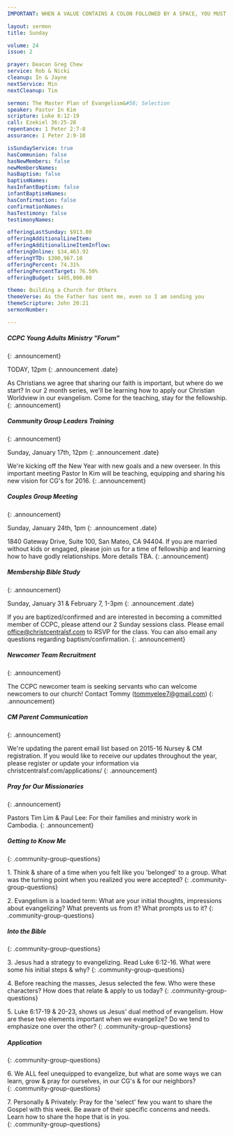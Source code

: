 ```yaml
---
IMPORTANT: WHEN A VALUE CONTAINS A COLON FOLLOWED BY A SPACE, YOU MUST USE &#58;

layout: sermon
title: Sunday

volume: 24
issue: 2

prayer: Deacon Greg Chew
service: Rob & Nicki
cleanup: In & Jayne
nextService: Min
nextCleanup: Tim

sermon: The Master Plan of Evangelism&#58; Selection
speaker: Pastor In Kim
scripture: Luke 6:12-19
call: Ezekiel 36:25-28
repentance: 1 Peter 2:7-8
assurance: 1 Peter 2:9-10

isSundayService: true
hasCommunion: false
hasNewMembers: false
newMembersNames:
hasBaptism: false
baptismNames: 
hasInfantBaptism: false
infantBaptismNames: 
hasConfirmation: false
confirmationNames: 
hasTestimony: false
testimonyNames:

offeringLastSunday: $913.00
offeringAdditionalLineItem: 
offeringAdditionalLineItemInflow: 
offeringOnline: $34,463.92
offeringYTD: $300,967.10
offeringPercent: 74.31%
offeringPercentTarget: 76.50%
offeringBudget: $405,000.00

theme: Building a Church for Others
themeVerse: As the Father has sent me, even so I am sending you
themeScripture: John 20:21
sermonNumber: 

---
```


##### CCPC Young Adults Ministry "Forum"
{: .announcement}

TODAY, 12pm 
{: .announcement .date}

As Christians we agree that sharing our faith is important, but where do we start? In our 2 month series, we'll be learning how to apply our Christian Worldview in our evangelism. Come for the teaching, stay for the fellowship.
{: .announcement} 

##### Community Group Leaders Training
{: .announcement}

Sunday, January 17th, 12pm
{: .announcement .date}

We're kicking off the New Year with new goals and a new overseer. In this important meeting Pastor In Kim will be teaching, equipping and sharing his new vision for CG's for 2016. 
{: .announcement} 

##### Couples Group Meeting
{: .announcement}

Sunday, January 24th, 1pm
{: .announcement .date}

1840 Gateway Drive, Suite 100, San Mateo, CA 94404. If you are married without kids or engaged, please join us for a time of fellowship and learning how to have godly relationships. More details TBA.
{: .announcement} 

##### Membership Bible Study
{: .announcement}

Sunday, January 31 & February 7, 1-3pm
{: .announcement .date}

If you are baptized/confirmed and are interested in becoming a committed member of CCPC, please attend our 2 Sunday sessions class. Please email office@christcentralsf.com to RSVP for the class. You can also email any questions regarding baptism/confirmation.
{: .announcement} 

##### Newcomer Team Recruitment
{: .announcement}

The CCPC newcomer team is seeking servants who can welcome newcomers to our church! Contact Tommy (tommyelee7@gmail.com)
{: .announcement} 

##### CM Parent Communication
{: .announcement}

We're updating the parent email list based on 2015-16 Nursey & CM registration. If you would like to receive our updates throughout the year, please register or update your information via christcentralsf.com/applications/
{: .announcement}

##### Pray for Our Missionaries
{: .announcement}

Pastors Tim Lim & Paul Lee: For their families and ministry work in Cambodia.
{: .announcement} 



##### Getting to Know Me
{: .community-group-questions}

1\. Think & share of a time when you felt like you 'belonged' to a group. What was the turning point when you realized you were accepted?
{: .community-group-questions}

2\.  Evangelism is a loaded term: What are your initial thoughts, impressions about evangelizing? What prevents us from it? What prompts us to it? 
{: .community-group-questions}

##### Into the Bible
{: .community-group-questions}

3\.  Jesus had a strategy to evangelizing. Read Luke 6:12-16. What were some his initial steps & why?
{: .community-group-questions}

4\. Before reaching the masses, Jesus selected the few. Who were these characters? How does that relate & apply to us today?
{: .community-group-questions}

5\. Luke 6:17-19 & 20-23, shows us Jesus' dual method of evangelism. How are these two elements important when we evangelize? Do we tend to emphasize one over the other? 
{: .community-group-questions}

##### Application
{: .community-group-questions}

6\. We ALL feel unequipped to evangelize, but what are some ways we can learn, grow & pray for ourselves, in our CG's & for our neighbors?  
{: .community-group-questions}

7\. Personally & Privately: Pray for the 'select' few you want to share the Gospel with this week. Be aware of their specific concerns and needs. Learn how to share the hope that is in you.   
{: .community-group-questions}